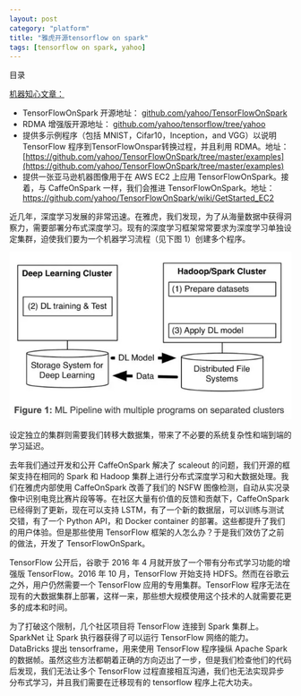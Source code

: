 ```yaml
---
layout: post
category: "platform"
title: "雅虎开源tensorflow on spark"
tags: [tensorflow on spark, yahoo]
---
```


目录

<!-- TOC -->


<!-- /TOC -->

[机器知心文章：](https://mp.weixin.qq.com/s?__biz=MzA3MzI4MjgzMw==&mid=2650723201&idx=2&sn=81dd9fbd5f00b1d17437c17a2e14f8c9&chksm=871b17ffb06c9ee92edc24c76eb32c05173ce2831c4109fb779293fdec9de146bf5e34fadd6d&scene=0&pass_ticket=cRg%2Fd4VBk6Un%2BRmxRlIcTdkS45x%2BlrSXeEh%2BFaF%2FTqiBl%2Ba0V%2BvF404WLkESRtTu#rd)

+ TensorFlowOnSpark 开源地址： [github.com/yahoo/TensorFlowOnSpark](github.com/yahoo/TensorFlowOnSpark) 
+ RDMA 增强版开源地址： [github.com/yahoo/tensorflow/tree/yahoo](github.com/yahoo/tensorflow/tree/yahoo) 
+ 提供多示例程序（包括 MNIST，Cifar10，Inception，and VGG）以说明 TensorFlow 程序到TensorFlowOnspar转换过程，并且利用 RDMA。地址：[https://github.com/yahoo/TensorFlowOnSpark/tree/master/examples](https://github.com/yahoo/TensorFlowOnSpark/tree/master/examples)
+ 提供一张亚马逊机器图像用于在 AWS EC2 上应用 TensorFlowOnSpark。接着，与 CaffeOnSpark 一样，我们会推进 TensorFlowOnSpark。地址：[https://github.com/yahoo/TensorFlowOnSpark/wiki/GetStarted_EC2 ](https://github.com/yahoo/TensorFlowOnSpark/wiki/GetStarted_EC2 )



近几年，深度学习发展的非常迅速。在雅虎，我们发现，为了从海量数据中获得洞察力，需要部署分布式深度学习。现有的深度学习框架常常要求为深度学习单独设定集群，迫使我们要为一个机器学习流程（见下图 1）创建多个程序。

![](../assets/tf-on-spark-figure1.jpg)

设定独立的集群则需要我们转移大数据集，带来了不必要的系统复杂性和端到端的学习延迟。

去年我们通过开发和公开 CaffeOnSpark 解决了 scaleout 的问题，我们开源的框架支持在相同的 Spark 和 Hadoop 集群上进行分布式深度学习和大数据处理。我们在雅虎内部使用 CaffeOnSpark 改善了我们的 NSFW 图像检测，自动从实况录像中识别电竞比赛片段等等。在社区大量有价值的反馈和贡献下，CaffeOnSpark 已经得到了更新，现在可以支持 LSTM，有了一个新的数据层，可以训练与测试交错，有了一个 Python API，和 Docker container 的部署。这些都提升了我们的用户体验。但是那些使用 TensorFlow 框架的人怎么办？于是我们效仿了之前的做法，开发了 TensorFlowOnSpark。

TensorFlow 公开后，谷歌于 2016 年 4 月就开放了一个带有分布式学习功能的增强版 TensorFlow。2016 年 10 月，TensorFlow 开始支持 HDFS。然而在谷歌云之外，用户仍然需要一个 TensorFlow 应用的专用集群。TensorFlow 程序无法在现有的大数据集群上部署，这样一来，那些想大规模使用这个技术的人就需要花更多的成本和时间。

为了打破这个限制，几个社区项目将 TensorFlow 连接到 Spark 集群上。SparkNet 让 Spark 执行器获得了可以运行 TensorFlow 网络的能力。DataBricks 提出 tensorframe，用来使用 TensorFlow 程序操纵 Apache Spark 的数据帧。虽然这些方法都朝着正确的方向迈出了一步，但是我们检查他们的代码后发现，我们无法让多个 TensorFlow 过程直接相互沟通，我们也无法实现异步分布式学习，并且我们需要在迁移现有的 tensorflow 程序上花大功夫。



